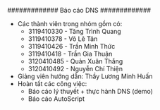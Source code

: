 ############# Báo cáo DNS #############

- Các thành viên trong nhóm gồm có:
  - 3119410330 - Tăng Trình Quang
  - 3119410378 - Võ Lê Tân
  - 3119410426 - Trần Minh Thức
  - 3119410418 - Trần Gia Thuận
  - 3120410485 - Quản Xuân Thắng
  - 3120410492 - Nguyễn Chí Thiện
- Giảng viên hướng dẫn: Thầy Lương Minh Huấn
- Hoàn tất các công việc:
  - Báo cáo lý thuyết + thực hành DNS (demo)
  - Báo cáo AutoScript
